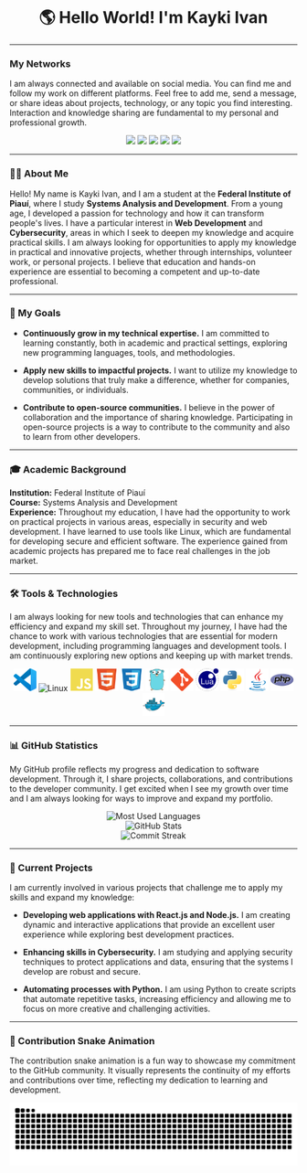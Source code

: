 <!-- Writing Animation -->
<h1 align="center">🌎 Hello World! I'm Kayki Ivan</h1>

<!-- CSS for Writing Animation -->
<style>
  .typewriter {
    display: inline-block;
    border-right: 2px solid #2c3e50;
    font-family: 'Courier New', monospace;
    white-space: nowrap;
    overflow: hidden;
    animation: typing 4s steps(40, end), blink .75s step-end infinite;
    font-size: 2.5em;
    color: #2c3e50;
  }

  @keyframes typing {
    from { width: 0; }
    to { width: 100%; }
  }

  @keyframes blink {
    from, to { border-color: transparent; }
    50% { border-color: #2c3e50; }
  }
</style>

---

### My Networks

I am always connected and available on social media. You can find me and follow my work on different platforms. Feel free to add me, send a message, or share ideas about projects, technology, or any topic you find interesting. Interaction and knowledge sharing are fundamental to my personal and professional growth.

<p align="center">
  <a href="https://www.instagram.com/sous4bit?igsh=MXFiYnF4aWZzZ2IyNg==" target="_blank"><img src="https://img.shields.io/badge/-Instagram-%23E4405F?style=flat-square&logo=instagram&logoColor=white"></a>
  <a href="https://www.twitch.tv/sh1ft7172" target="_blank"><img src="https://img.shields.io/badge/Twitch-9146FF?style=flat-square&logo=twitch&logoColor=white"></a>
  <a href="https://discord.gg/Geracao144k" target="_blank"><img src="https://img.shields.io/badge/Discord-7289DA?style=flat-square&logo=discord&logoColor=white"></a>
  <a href="mailto:ivankayki72@gmail.com"><img src="https://img.shields.io/badge/-Gmail-%23333?style=flat-square&logo=gmail&logoColor=white"></a>
  <a href="https://www.linkedin.com/in/kayki-de-sousa-5a33292b3/" target="_blank"><img src="https://img.shields.io/badge/-LinkedIn-%230077B5?style=flat-square&logo=linkedin&logoColor=white"></a>
</p>

---

### 👨‍💻 About Me

Hello! My name is Kayki Ivan, and I am a student at the **Federal Institute of Piauí**, where I study **Systems Analysis and Development**. From a young age, I developed a passion for technology and how it can transform people's lives. I have a particular interest in **Web Development** and **Cybersecurity**, areas in which I seek to deepen my knowledge and acquire practical skills. I am always looking for opportunities to apply my knowledge in practical and innovative projects, whether through internships, volunteer work, or personal projects. I believe that education and hands-on experience are essential to becoming a competent and up-to-date professional.

---

### 🎯 My Goals

- **Continuously grow in my technical expertise.** I am committed to learning constantly, both in academic and practical settings, exploring new programming languages, tools, and methodologies.
  
- **Apply new skills to impactful projects.** I want to utilize my knowledge to develop solutions that truly make a difference, whether for companies, communities, or individuals.
  
- **Contribute to open-source communities.** I believe in the power of collaboration and the importance of sharing knowledge. Participating in open-source projects is a way to contribute to the community and also to learn from other developers.

---

### 🎓 Academic Background

**Institution:** Federal Institute of Piauí  
**Course:** Systems Analysis and Development  
**Experience:** Throughout my education, I have had the opportunity to work on practical projects in various areas, especially in security and web development. I have learned to use tools like Linux, which are fundamental for developing secure and efficient software. The experience gained from academic projects has prepared me to face real challenges in the job market.

---

### 🛠️ Tools & Technologies

I am always looking for new tools and technologies that can enhance my efficiency and expand my skill set. Throughout my journey, I have had the chance to work with various technologies that are essential for modern development, including programming languages and development tools. I am continuously exploring new options and keeping up with market trends.

<p align="center">
  <img src="https://raw.githubusercontent.com/devicons/devicon/master/icons/vscode/vscode-original.svg" alt="VSCode" width="40" height="40"/>
  <img src="https://upload.wikimedia.org/wikipedia/commons/3/35/Tux.svg" alt="Linux" width="40" height="40"/>
  <img src="https://raw.githubusercontent.com/devicons/devicon/master/icons/javascript/javascript-plain.svg" alt="JavaScript" width="40" height="40"/>
  <img src="https://raw.githubusercontent.com/devicons/devicon/master/icons/html5/html5-original.svg" alt="HTML5" width="40" height="40"/>
  <img src="https://raw.githubusercontent.com/devicons/devicon/master/icons/css3/css3-original.svg" alt="CSS3" width="40" height="40"/>
  <img src="https://raw.githubusercontent.com/devicons/devicon/master/icons/go/go-original.svg" alt="Go" width="40" height="40"/>
  <img src="https://raw.githubusercontent.com/devicons/devicon/master/icons/git/git-original.svg" alt="Git" width="40" height="40"/>
  <img src="https://raw.githubusercontent.com/devicons/devicon/master/icons/lua/lua-original.svg" alt="Lua" width="40" height="40"/>
  <img src="https://raw.githubusercontent.com/devicons/devicon/master/icons/python/python-original.svg" alt="Python" width="40" height="40"/>
  <img src="https://raw.githubusercontent.com/devicons/devicon/master/icons/java/java-original.svg" alt="Java" width="40" height="40"/>
  <img src="https://raw.githubusercontent.com/devicons/devicon/master/icons/php/php-original.svg" alt="PHP" width="40" height="40"/>
  <img src="https://raw.githubusercontent.com/devicons/devicon/master/icons/docker/docker-original.svg" alt="Docker" width="40" height="40"/>
</p>

---

### 📊 GitHub Statistics

My GitHub profile reflects my progress and dedication to software development. Through it, I share projects, collaborations, and contributions to the developer community. I get excited when I see my growth over time and I am always looking for ways to improve and expand my portfolio.

<p align="center">
  <img src="https://github-readme-stats.vercel.app/api/top-langs/?username=sh1ftx&layout=compact&theme=radical" alt="Most Used Languages"/>
  <br>
  <img src="https://github-readme-stats.vercel.app/api?username=sh1ftx&show_icons=true&theme=radical&count_private=true" alt="GitHub Stats"/>
  <br>
  <img src="https://github-readme-streak-stats.herokuapp.com/?user=sh1ftx&theme=radical" alt="Commit Streak"/>
</p>

---

### 🚀 Current Projects

I am currently involved in various projects that challenge me to apply my skills and expand my knowledge:

- **Developing web applications with React.js and Node.js.** I am creating dynamic and interactive applications that provide an excellent user experience while exploring best development practices.
  
- **Enhancing skills in Cybersecurity.** I am studying and applying security techniques to protect applications and data, ensuring that the systems I develop are robust and secure.
  
- **Automating processes with Python.** I am using Python to create scripts that automate repetitive tasks, increasing efficiency and allowing me to focus on more creative and challenging activities.

---

### 🐍 Contribution Snake Animation

The contribution snake animation is a fun way to showcase my commitment to the GitHub community. It visually represents the continuity of my efforts and contributions over time, reflecting my dedication to learning and development.

<p align="center">
  <img src="https://raw.githubusercontent.com/sh1ftx/sh1ftx/output/github-contribution-grid-snake-dark.svg" alt="Contribution Snake Animation"/>
</p>
